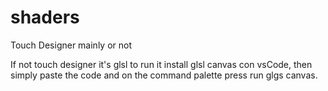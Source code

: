 # shaders
Touch Designer mainly or not

If not touch designer it's glsl to run it install glsl canvas con vsCode, then simply paste the code and on the command palette press run glgs canvas. 
